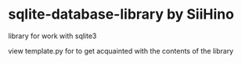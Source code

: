 # sqlite-database-library by SiiHino
library for work with sqlite3

view template.py for to get acquainted with the contents of the library
